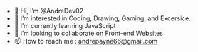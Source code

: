 - 👋 Hi, I’m @AndreDev02
- 👀 I’m interested in Coding, Drawing, Gaming, and Excersice.
- 🌱 I’m currently learning JavaScript
- 💞️ I’m looking to collaborate on Front-end Websites
- 📫 How to reach me : andrepayne66@gmail.com

<!---
AndreDev02/AndreDev02 is a ✨ special ✨ repository because its `README.md` (this file) appears on your GitHub profile.
You can click the Preview link to take a look at your changes.
--->
